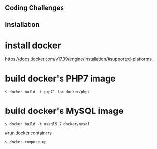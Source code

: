 Coding Challenges
-----------------


Installation
-----------------

# install docker
https://docs.docker.com/v17.09/engine/installation/#supported-platforms

# build docker's PHP7 image
````
$ docker build -t php71-fpm docker/php/
````

# build docker's MySQL image
````
$ docker build -t mysql5.7 docker/mysql
````

#run docker containers
````
$ docker-compose up
````
